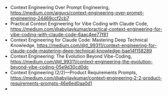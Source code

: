

- Context Engineering Over Prompt Engineering, https://medium.com/aiguys/context-engineering-over-prompt-engineering-24469ccf2cb7
- Practical Context Engineering for Vibe Coding with Claude Code, https://medium.com/@abvijaykumar/practical-context-engineering-for-vibe-coding-with-claude-code-6aac4ee77f81
- Context Engineering for Claude Code: Mastering Deep Technical Knowledge, https://medium.com/@tl_99311/context-engineering-for-claude-code-mastering-deep-technical-knowledge-bae14f158289
- Context Engineering: The Evolution Beyond Vibe-Coding, https://medium.com/@tl_99311/context-engineering-the-evolution-beyond-vibe-coding-05e9d30cd0dc
- Context Engineering (2/2)—Product Requirements Prompts, https://medium.com/@abvijaykumar/context-engineering-2-2-product-requirements-prompts-46e6ed0aa0d1
- 
